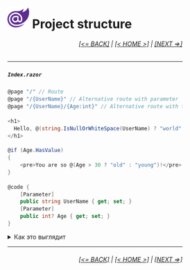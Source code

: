<div style="width:80%; margin-left:10%;">

# <img src="./images/blazor_logo_transparent.png " width="50" /> Project structure

<div style="text-align:right;">

###### [[<= BACK]](03.4.md) | [[< HOME >]](00.md) | [[NEXT =>]](04.md)

</div>

---

##### `Index.razor`

```csharp
@page "/" // Route
@page "/{UserName}" // Alternative route with parameter
@page "/{UserName}/{Age:int}" // Alternative route with type constrained parameter

<h1>
  Hello, @(string.IsNullOrWhiteSpace(UserName) ? "world" : UserName)!
</h1>

@if (Age.HasValue)
{
    <pre>You are so @(Age > 30 ? "old" : "young")!</pre>
}

@code {
    [Parameter]
    public string UserName { get; set; }
    [Parameter]
    public int? Age { get; set; }
}
```

<details>
  <summary>Как это выглядит</summary>

<img src="./images/hello_w.png " width="800" />
<br>

<img src="./images/hello_u.png " width="800" />
<br>

<img src="./images/hello_u_a.png " width="800" />

</details>

---

<div style="text-align:right;">

###### [[<= BACK]](03.4.md) | [[< HOME >]](00.md) | [[NEXT =>]](04.md)

</div>

</div>
